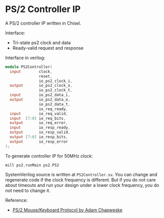 # PS/2 Controller IP

A PS/2 controller IP written in Chisel.

Interface:

- Tri-state ps2 clock and data
- Ready-valid request and response

Interface in verilog:

```verilog
module PS2Controller(
  input        clock,
               reset,
               io_ps2_clock_i,
  output       io_ps2_clock_o,
               io_ps2_clock_t,
  input        io_ps2_data_i,
  output       io_ps2_data_o,
               io_ps2_data_t,
               io_req_ready,
  input        io_req_valid,
  input  [7:0] io_req_bits,
  output       io_req_error,
  input        io_resp_ready,
  output       io_resp_valid,
  output [7:0] io_resp_bits,
  output       io_resp_error
);
```

To generate controller IP for 50MHz clock:

```shell
mill ps2.runMain ps2.PS2
```

SystemVerilog source is written at `PS2Controller.sv`. You can change and regenerate code if the clock frequency is different. But if you do not care about timeouts and run your design under a lower clock frequency, you do not need to change it.

Reference:

- [PS/2 Mouse/Keyboard Protocol by Adam Chapweske](https://www.burtonsys.com/ps2_chapweske.htm)